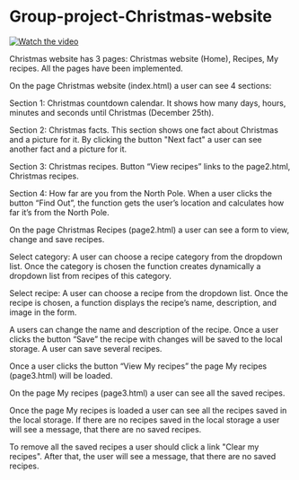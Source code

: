 # Group-project-Christmas-website

[![Watch the video](https://img.youtube.com/vi/https://youtu.be/qNORDdNGO0U/0.jpg)](https://www.youtube.com/watch?v=https://youtu.be/qNORDdNGO0U)

Christmas website has 3 pages: Christmas website (Home), Recipes, My recipes. All the pages have been implemented.  



On the page Christmas website (index.html) a user can see 4 sections: 

Section 1: Christmas countdown calendar. It shows how many days, hours, minutes and seconds until Christmas (December 25th). 

Section 2: Christmas facts. This section shows one fact about Christmas and a picture for it.  By clicking the button "Next fact" a user can see another fact and a picture for it. 

Section 3: Christmas recipes. Button “View recipes” links to the page2.html, Christmas recipes. 

Section 4: How far are you from the North Pole. When a user clicks the button “Find Out”, the function gets the user’s location and calculates how far it’s from the North Pole. 


 
On the page Christmas Recipes (page2.html) a user can see a form to view, change and save recipes. 

Select category: A user can choose a recipe category from the dropdown list. Once the category is chosen the function creates dynamically a dropdown list from recipes of this category. 

Select recipe: A user can choose a recipe from the dropdown list. Once the recipe is chosen, a function displays the recipe’s name, description, and image in the form. 

A users can change the name and description of the recipe. 
Once a user clicks the button “Save” the recipe with changes will be saved to the local storage. A user can save several recipes.

Once a user clicks the button “View My recipes” the page My recipes (page3.html) will be loaded. 



On the page My recipes (page3.html) a user can see all the saved recipes. 

Once the page My recipes is loaded a user can see all the recipes saved in the local storage.
If there are no recipes saved in the local storage a user will see a message, that there are no saved recipes.

To remove all the saved recipes a user should click a link "Clear my recipes". After that, the user will see a message, that there are no saved recipes.
